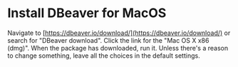 # Install DBeaver for MacOS

Navigate to [https://dbeaver.io/download/](https://dbeaver.io/download/) or search for "DBeaver download". Click the link for the "Mac OS X x86 (dmg)". When the package has downloaded, run it. Unless there's a reason to change something, leave all the choices in the default settings.